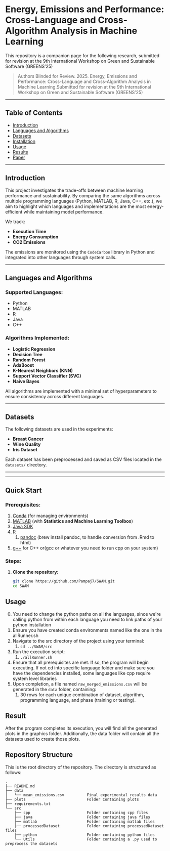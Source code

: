 # Energy, Emissions and Performance: Cross-Language and Cross-Algorithm Analysis in Machine Learning

This repository is a companion page for the following research, submitted for revision at the 9th International Workshop on Green and Sustainable Software (GREENS’25)

> Authors Blinded for Review. 2025. Energy, Emissions and Performance: Cross-Language and Cross-Algorithm Analysis in Machine Learning.Submitted for revision at the 9th International Workshop on Green and Sustainable Software (GREENS’25)

---

## Table of Contents

- [Introduction](#introduction)
- [Languages and Algorithms](#languages-and-algorithms)
- [Datasets](#datasets)
- [Installation](#installation)
- [Usage](#usage)
- [Results](#results)
- [Paper](#Paper)

---

## Introduction

This project investigates the trade-offs between machine learning performance and sustainability. By comparing the same
algorithms across multiple programming languages (Python, MATLAB, R, Java, C++, etc.), we aim to highlight which
languages and implementations are the most energy-efficient while maintaining model performance.

We track:

- **Execution Time**
- **Energy Consumption**
- **CO2 Emissions**

The emissions are monitored using the `CodeCarbon` library in Python and integrated into other languages through system
calls.

---

## Languages and Algorithms

### Supported Languages:

- Python
- MATLAB
- R
- Java
- C++
<!-- - (Future) Rust, Go, Julia, Scala, Swift, Fortran -->

### Algorithms Implemented:

- **Logistic Regression**
- **Decision Tree**
- **Random Forest**
- **AdaBoost**
- **K-Nearest Neighbors (KNN)**
- **Support Vector Classifier (SVC)**
- **Naive Bayes**

All algorithms are implemented with a minimal set of hyperparameters to ensure consistency across different languages.

---

## Datasets

The following datasets are used in the experiments:

- **Breast Cancer**
- **Wine Quality**
- **Iris Dataset**

Each dataset has been preprocessed and saved as CSV files located in the `datasets/` directory.

---

---

## Quick Start

### Prerequisites:

1. [Conda](https://docs.conda.io/en/latest/miniconda.html) (for managing environments)
2. [MATLAB](https://www.mathworks.com/products/matlab.html) (with **Statistics and Machine Learning Toolbox**)
3. [Java SDK](https://www.oracle.com/java/technologies/javase-downloads.html)
4. [R](https://cran.r-project.org/)
   1. [pandoc](https://pandoc.org) (brew install pandoc, to handle conversion from .Rmd to html)
5. [g++](https://gcc.gnu.org/) for C++ or(gcc or whatever you need to run cpp on your system)

### Steps:

1. **Clone the repository:**
   ```bash
   git clone https://github.com/Pampaj7/SWAM.git
   cd SWAM
   ```

## Usage

0. You need to change the python paths on all the languages, since we're calling python from within each language you need to link paths of your python installation
1. Ensure you have created conda environments named like the one in the allRunner.sh
2. Navigate to the src directory of the project using your terminal:
   1. `cd ../SWAM/src`
3. Run the execution script:
   1. `./allRunner.sh`
4. Ensure that all prerequisites are met. If so, the program will begin executing. If not cd into specific language folder and make sure you have the dependencies installed, some languages like cpp require system level libraries
5. Upon completion, a file named `raw_merged_emissions.csv` will be generated in the `data` folder, containing:
   1. 30 rows for each unique combination of dataset, algorithm, programming language, and phase (training or testing).

## Result

After the program completes its execution, you will find all the generated plots in the graphics folder.
Additionally, the data folder will contain all the datasets used to create those plots.

## Repository Structure

This is the root directory of the repository. The directory is structured as follows:

    .
    ├── README.md
    ├── data
    │   └── mean_emissions.csv          Final experimental results data
    ├── plots                           Folder Containing plots
    ├── requirements.txt
    └── src
        ├── cpp                         Folder containing cpp files
        ├── java                        Folder containing java files
        ├── matlab                      Folder containing matlab files
        ├── processedDataset            Folder containing processedDataset files
        ├── python                      Folder containing python files
        └── Utils                       Folder containing a .py used to preprocess the datasets
